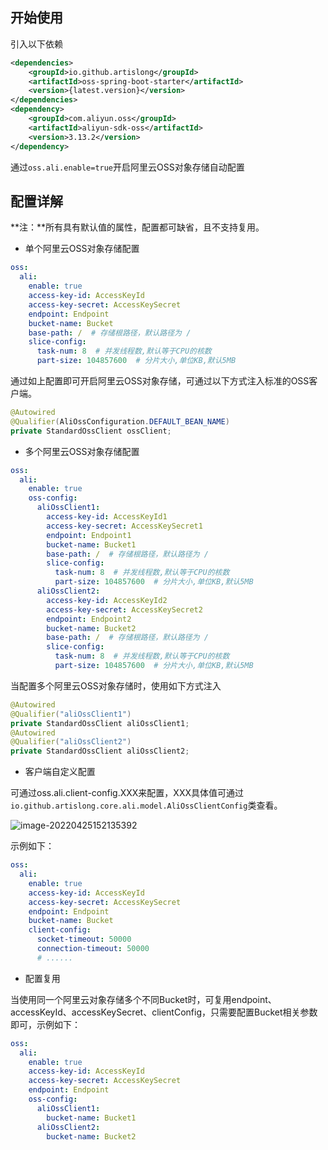 ## 开始使用

引入以下依赖

```xml
<dependencies>
	<groupId>io.github.artislong</groupId>
    <artifactId>oss-spring-boot-starter</artifactId>
    <version>{latest.version}</version>
</dependencies>
<dependency>
    <groupId>com.aliyun.oss</groupId>
    <artifactId>aliyun-sdk-oss</artifactId>
    <version>3.13.2</version>
</dependency>
```

通过`oss.ali.enable=true`开启阿里云OSS对象存储自动配置

## 配置详解

**注：**所有具有默认值的属性，配置都可缺省，且不支持复用。

- 单个阿里云OSS对象存储配置

```yaml
oss:
  ali:
    enable: true
    access-key-id: AccessKeyId
    access-key-secret: AccessKeySecret
    endpoint: Endpoint
    bucket-name: Bucket
    base-path: /  # 存储根路径，默认路径为 /
    slice-config:
      task-num: 8  # 并发线程数,默认等于CPU的核数
      part-size: 104857600  # 分片大小,单位KB,默认5MB
```

通过如上配置即可开启阿里云OSS对象存储，可通过以下方式注入标准的OSS客户端。

```java
@Autowired
@Qualifier(AliOssConfiguration.DEFAULT_BEAN_NAME)
private StandardOssClient ossClient;
```

- 多个阿里云OSS对象存储配置

```yaml
oss:
  ali:
    enable: true
    oss-config:
      aliOssClient1:
        access-key-id: AccessKeyId1
        access-key-secret: AccessKeySecret1
        endpoint: Endpoint1
        bucket-name: Bucket1
        base-path: /  # 存储根路径，默认路径为 /
        slice-config:
          task-num: 8  # 并发线程数,默认等于CPU的核数
          part-size: 104857600  # 分片大小,单位KB,默认5MB
      aliOssClient2:
        access-key-id: AccessKeyId2
        access-key-secret: AccessKeySecret2
        endpoint: Endpoint2
        bucket-name: Bucket2
        base-path: /  # 存储根路径，默认路径为 /
        slice-config:
          task-num: 8  # 并发线程数,默认等于CPU的核数
          part-size: 104857600  # 分片大小,单位KB,默认5MB
```

当配置多个阿里云OSS对象存储时，使用如下方式注入

```java
@Autowired
@Qualifier("aliOssClient1")
private StandardOssClient aliOssClient1;
@Autowired
@Qualifier("aliOssClient2")
private StandardOssClient aliOssClient2;
```

- 客户端自定义配置

可通过oss.ali.client-config.XXX来配置，XXX具体值可通过`io.github.artislong.core.ali.model.AliOssClientConfig`类查看。

![image-20220425152135392](C:\Users\15221\AppData\Roaming\Typora\typora-user-images\image-20220425152135392.png)

示例如下：

```yaml
oss:
  ali:
    enable: true
    access-key-id: AccessKeyId
    access-key-secret: AccessKeySecret
    endpoint: Endpoint
    bucket-name: Bucket
    client-config:
      socket-timeout: 50000
      connection-timeout: 50000
      # ...... 
```

- 配置复用

当使用同一个阿里云对象存储多个不同Bucket时，可复用endpoint、accessKeyId、accessKeySecret、clientConfig，只需要配置Bucket相关参数即可，示例如下：

```yaml
oss:
  ali:
    enable: true
    access-key-id: AccessKeyId
    access-key-secret: AccessKeySecret
    endpoint: Endpoint
    oss-config:
      aliOssClient1:
        bucket-name: Bucket1
      aliOssClient2:
        bucket-name: Bucket2
```

